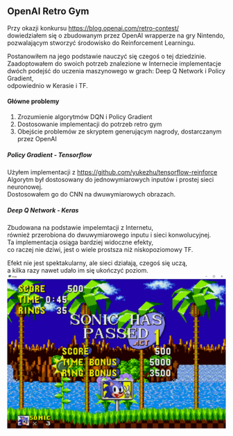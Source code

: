 ## OpenAI Retro Gym

Przy okazji konkursu 
https://blog.openai.com/retro-contest/  
dowiedziałem się o zbudowanym przez OpenAI wrapperze na gry Nintendo,  
pozwalającym stworzyć środowisko do Reinforcement Learningu.  

Postanowiłem na jego podstawie nauczyć się czegoś o tej dziedzinie.  
Zaadoptowałem do swoich potrzeb znalezione w Internecie implementacje  
dwóch podejść do uczenia maszynowego w grach: Deep Q Network i Policy Gradient,  
odpowiednio w Kerasie i TF.  

#### Główne problemy
1. Zrozumienie algorytmów DQN i Policy Gradient
2. Dostosowanie implementacji do potrzeb retro gym
3. Obejście problemów ze skryptem generującym nagrody, dostarczanym przez OpenAI

##### Policy Gradient - Tensorflow
Użyłem implementacji z https://github.com/yukezhu/tensorflow-reinforce  
Algorytm był dostosowany do jednowymiarowych inputów i prostej sieci neuronowej.  
Dostosowałem go do CNN na dwuwymiarowych obrazach.

##### Deep Q Network - Keras
Zbudowana na podstawie impelemtacji z Internetu,  
również przerobiona do dwuwymiarowego inputu i sieci konwolucyjnej.  
Ta implementacja osiąga bardziej widoczne efekty,  
co raczej nie dziwi, jest o wiele prostsza niż niskopoziomowy TF.

Efekt nie jest spektakularny, ale sieci działają, czegoś się uczą,  
a kilka razy nawet udało im się ukończyć poziom.  
![alt text](so.png "Logo Title Text 1")
